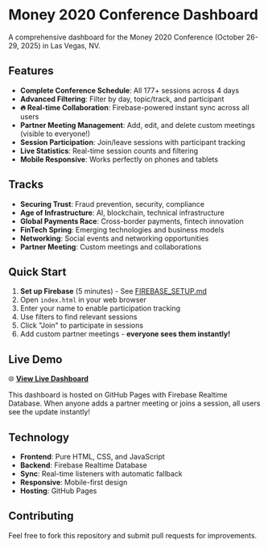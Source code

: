 # Money 2020 Conference Dashboard

A comprehensive dashboard for the Money 2020 Conference (October 26-29, 2025) in Las Vegas, NV.

## Features

- **Complete Conference Schedule**: All 177+ sessions across 4 days
- **Advanced Filtering**: Filter by day, topic/track, and participant
- **🔥 Real-time Collaboration**: Firebase-powered instant sync across all users
- **Partner Meeting Management**: Add, edit, and delete custom meetings (visible to everyone!)
- **Session Participation**: Join/leave sessions with participant tracking
- **Live Statistics**: Real-time session counts and filtering
- **Mobile Responsive**: Works perfectly on phones and tablets

## Tracks

- **Securing Trust**: Fraud prevention, security, compliance
- **Age of Infrastructure**: AI, blockchain, technical infrastructure
- **Global Payments Race**: Cross-border payments, fintech innovation
- **FinTech Spring**: Emerging technologies and business models
- **Networking**: Social events and networking opportunities
- **Partner Meeting**: Custom meetings and collaborations

## Quick Start

1. **Set up Firebase** (5 minutes) - See [FIREBASE_SETUP.md](FIREBASE_SETUP.md)
2. Open `index.html` in your web browser
3. Enter your name to enable participation tracking
4. Use filters to find relevant sessions
5. Click "Join" to participate in sessions
6. Add custom partner meetings - **everyone sees them instantly!**

## Live Demo

🌐 **[View Live Dashboard](https://biancabell-gusto.github.io/M2020-Dashboard/)**

This dashboard is hosted on GitHub Pages with Firebase Realtime Database. When anyone adds a partner meeting or joins a session, all users see the update instantly!

## Technology

- **Frontend**: Pure HTML, CSS, and JavaScript
- **Backend**: Firebase Realtime Database
- **Sync**: Real-time listeners with automatic fallback
- **Responsive**: Mobile-first design
- **Hosting**: GitHub Pages

## Contributing

Feel free to fork this repository and submit pull requests for improvements.

